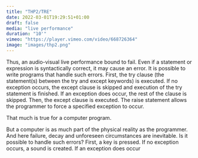 ```yaml
---
title: "THP2/TRE"
date: 2022-03-01T19:29:51+01:00
draft: false
media: "live performance"
duration: "10'"
vimeo: "https://player.vimeo.com/video/668726364"
image: "images/thp2.png"
---
```


Thus, an audio-visual live performance bound to fail. 
Even if a statement or expression is syntactically correct, it may cause an error. It is possible to write programs that handle such errors. First, the try clause (the statement(s) between the try and except keywords) is executed. If no exception occurs, the except clause is skipped and execution of the try statement is finished. If an exception does occur, the rest of the clause is skipped. Then, the except clause is executed. The raise statement allows the programmer to force a specified exception to occur.

That much is true for a computer program. 

But a computer is as much part of the physical reality as the programmer. And here failure, decay and unforeseen circumstances are inevitable. Is it possible to handle such errors? First, a key is pressed. If no exception occurs, a sound is created. If an exception does occur